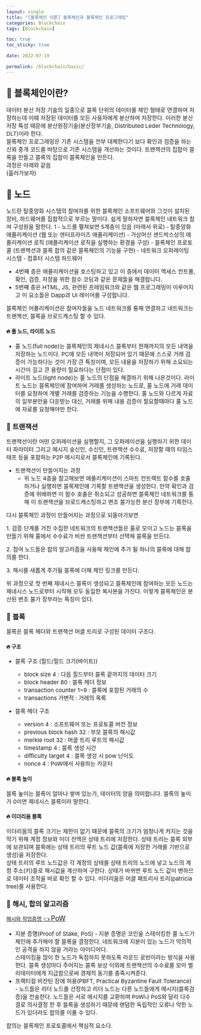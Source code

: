 ```yaml
---
layout: single
title: "[블록체인 이론] 블록체인과 블록체인 프로그래밍"
categories: Blockchain
tags: [Blockchain]

toc: true
toc_sticky: true

date: 2022-07-19

permalink: /blockchain/basic/
---
```


## <span style="font-size:1.125em;">🚀 블록체인이란?</span>

<span style="font-size:15px;">
데이터 분산 저장 기술의 일종으로 블록 단위의 데이터를 체인 형태로 연결하여 저장하는데 이때 저장된 데이터를 모든 사용자에게 분산하여 저장한다.
이러한 분산저장 특성 때문에 분산원장기술(분산장부기술, Distributed Leder Technology, DLT)이라 한다. <br>
블록체인 프로그래밍은 기존 시스템을 전부 대체한다기 보다 확인과 검증을 하는 신뢰 중개 코드를 바탕으로 기존 시스템을 개선하는 것이다.
</span>

<span style="font-size:15px;">
트랜잭션의 집합이 블록을 만들고 블록의 집합이 블록체인을 만든다. <br>
과정은 아래와 같음 <br>
(흘러가보자)
</span>

## <span style="font-size:1.125em;">🚀 노드</span>

<span style="font-size:15px;">
노드란 탈중앙화 시스템의 참여자를 위한 블록체인 소프트웨어와 그것이 설치된 장비, 하드웨어를 집합적으로 부르는 말이다.
쉽게 말하자면 블록체인 네트워크 참여 구성원을 말한다.
</span>
 1
- <span style="font-size:15px;">노드를 펼쳐보면 5계층이 있음 (아래서 위로)</span>
  - <span style="font-size:15px;">
    탈중앙화 애플리케이션 (웹 또는 엔터프라이즈 애플리케이션)
    </span>
   - <span style="font-size:15px;">
    가상머신 샌드박스상의 애플리케이션 로직 (애플리케이션 로직을 실행하는 환경을 구성)
    </span>
   - <span style="font-size:15px;">
    블록체인 프로토콜 (트랜잭션과 블록 합의 같은 블록체인의 기능을 구현)
    </span>
   - <span style="font-size:15px;">
    네트워크 오퍼레이팅 시스템
    </span>
   - <span style="font-size:15px;">
    컴퓨터 시스템 하드웨어
    </span>


- <span style="font-size:15px;">
  4번째 층은 애플리케이션을 호스팅하고 있고 이 층에서 데이터 엑세스 컨트롤, 확인, 검증, 저장을 위한 함수 코딩과 같은 문제들을 해결합니다.
  </span>
- <span style="font-size:15px;">
  5번째 층은 HTML, JS, 관련된 프레임워크와 같은 웹 프로그래밍이 이루어지고 이 요소들은 Dapp과 UI 레이어를 구성합니다.
  </span>

<span style="font-size:15px;">
블록체인 어플리케이션은 참여자들을 노드 네트워크를 통해 연결하고 네트워크는 트랜잭션, 블록을 브로드캐스팅 할 수 있다.
</span>

#### <span style="font-size:1em;">🔥 풀 노드, 라이트 노드</span>

- <span style="font-size:15px;">
  풀 노드(full node)는 블록체인의 제네시스 블록부터 현재까지의 모든 내역을 저장하는 노드이다. PC에 모든 내역이 저장되어 있기 때문에 스스로 거래 검증이 가능하다는 것이 가장 큰 특징이며, 모든 내용을 저장하기 위해 소요되는 시간이 길고 큰 용량이 필요하다는 단점이 있다.
  </span>
- <span style="font-size:15px;">
  라이트 노드(light node)는 풀 노드의 단점을 해결하기 위해 나온것이다. 라이트 노드는 블록체인에 참여하여 거래를 생성하는 노드로, 풀 노드에 거래 데이터를 요청하여 개별 거래를 검증하는 기능을 수행한다. 풀 노드와 다르게 자료의 일부분만을 다운받는 대신, 거래를 위해 내용 검증이 필요할때마다 풀 노드에 자료를 요청해야만 한다.
  </span>

### <span style="font-size:1.125em;">🚀 트랜잭션</span>

<span style="font-size:15px;">
트랜잭션이란 어떤 오퍼레이션을 실행할지, 그 오퍼레이션을 실행하기 위한 데이터 파라미터 그리고 메시지 송신인, 수신인, 트랜잭션 수수료, 저장할 때의 타임스태프 등을 포함하는 P2P 메시지로서 블록체인에 기록된다.
</span>

- <span style="font-size:15px;">트랜잭션이 만들어지는 과정</span>
  - <span style="font-size:15px;">
    위 노드 4층을 참고해보면 애플리케이션이 스마트 컨트랙트 함수를 호출하거나 실행하면 블록체인에 기록할 트랜잭션을 생성한다. 만약 확인과 검증에 위배하면 이 함수 호출은 취소되고 성공하면 블록체인 네트워크를 통해 이 트랜잭션을 브로드캐스팅하고 변조 불가능한 분산 장부에 기록한다.
    </span> 

<span style="font-size:15px;">
다시 블록체인 과정이 만들어지는 과정으로 되돌아가보면
</span>

<span style="font-size:15px;">1. </span>
<span style="font-size:15px;">
검증 단계를 거친 수집한 네트워크의 트랜잭션들은 풀로 모이고 노드는 블록을 만들기 위해 풀에서 수수료가 비싼 트랜잭션부터 선택해 블록을 만든다.
</span>

<span style="font-size:15px;">2. </span>
<span style="font-size:15px;">
참여 노드들은 합의 알고리즘을 사용해 체인에 추가 될 하나의 블록에 대해 합의를 한다.
</span>

<span style="font-size:15px;">3. </span>
<span style="font-size:15px;">
해시를 새롭게 추가될 블록에 더해 체인 링크를 만든다.
</span>

<span style="font-size:15px;">
위 과정으로 첫 번째 제네시스 블록이 생성되고 블록체인에 참여하는 모든 노드는 제네시스 노드로부터 시작해 모두 동일한 복사본을 가진다.
이렇게 블록체인은 분산된 변조 불가 장부라는 특징이 있다.
</span>

### <span style="font-size:1.125em;">🚀 블록</span>

<span style="font-size:15px;">
블록은 블록 헤더와 트랜잭션 머클 트리로 구성된 데이터 구조다. 
</span>

#### <span style="font-size:1em;">🔥 구조</span>

- <span style="font-size:15px;">블록 구조 (필드/필드 크기(바이트))</span>
  - <span style="font-size:15px;">
    block size 4 : 다음 필드부터 블록 끝까지의 데이터 크기
    </span> 
  - <span style="font-size:15px;">
    block header 80 : 블록 헤더 정보
    </span> 
  - <span style="font-size:15px;">
    transaction counter 1~9 : 블록에 포함된 거래의 수
    </span> 
  - <span style="font-size:15px;">
    transactions 가변적 : 거래의 목록
    </span> 

- <span style="font-size:15px;">블록 헤더 구조</span>
  - <span style="font-size:15px;">
    version 4 : 소프트웨어 또는 프로토콜 버전 정보
    </span> 
  - <span style="font-size:15px;">
    previous block hash 32 : 부모 블록의 해시값
    </span> 
  - <span style="font-size:15px;">
    merkle root 32 : 머클 트리 루트의 해시값
    </span> 
  - <span style="font-size:15px;">
    timestamp 4 : 블록 생성 시간
    </span> 
  - <span style="font-size:15px;">
    difficulty target 4 : 블록 생성 시 pow 난이도
    </span> 
  - <span style="font-size:15px;">
    nonce 4 : PoW에서 사용하는 카운터
    </span> 

#### <span style="font-size:1em;">🔥 블록 높이</span>

<span style="font-size:15px;">
블록 높이는 블록이 얼마나 쌓여 있는가, 데이터의 양을 의미합니다. 블록의 높이가 0이면 제네시스 블록이라 말한다.
</span>

#### <span style="font-size:1em;">🔥 이더리움 블록</span>

<span style="font-size:15px;">
이더리움의 블록 크기는 제한이 없기 떄문에 블록의 크기가 엄청나게 커지는 것을 막기 위해 계정 정보와 이더 잔액은 상태 트리에 저장한다. 상태 트리는 블록 외부에 보관되며 블록에는 상태 트리의 루트 노드 값(블록에 저장한 거래를 기반으로 생성)을 저장한다.<br>
상태 트리의 루트 노드값은 각 계정의 상태를 상태 트리의 노드에 넣고 노드의 계정 주소(키)들로 해시값을 계산하여 구한다. 상태가 바뀌면 루트 노드 값이 변하므로 데이터 조작을 바로 확인 할 수 있다. 이더리움은 머클 패트리샤 트리(patricia tree)를 사용한다. 
</span>

### <span style="font-size:1.125em;">🚀 해시, 합의 알고리즘</span>
<a href="https://www.banksalad.com/contents/%EC%89%BD%EA%B2%8C-%EC%84%A4%EB%AA%85%ED%95%98%EB%8A%94-%EB%B8%94%EB%A1%9D%EC%B2%B4%EC%9D%B8-%EB%B8%94%EB%A1%9D%EC%B2%B4%EC%9D%B8%EC%9D%98-%EC%9B%90%EB%A6%AC-%EC%B1%84%EA%B5%B4-%ED%95%B4%EC%8B%9C-%EA%B7%B8%EB%A6%AC%EA%B3%A0-%EC%9E%91%EC%97%85%EC%A6%9D%EB%AA%85-qvCud" target="_blank">해시와 작업증명 👈 <span style="font-size:18px;">PoW</span></a>

- <span style="font-size:15px;">
  지분 증명(Proof of Stake, PoS)
  </span>
  - <span style="font-size:15px;">
    지분 증명은 코인을 스테이킹한 풀 노드가 체인에 추가해야 할 블록을 결정한다. 네트워크에 지분이 있는 노드가 악의적인 공격을 하지 않을 거라는 아이디어다.<br>
    스테이킹을 많이 한 노드가 독점하지 못하도록 라운드 로빈이라는 방식을 사용한다. 블록 생성마다 주어지는 블록 보상 이외에 트랜잭션의 수수료를 모아 벨리데이터에게 지급함으로써 경제적 동기를 충족시켜준다.
    </span>

- <span style="font-size:15px;">
  프랙티컬 비잔틴 장애 허용(PBFT, Practical Byzantine Fault Tolerance)
  </span>
  - <span style="font-size:15px;">
    노드들은 리더 노드를 선정하고 리더 노드는 다른 노드들에게 메시지(블록검증)을 전송한다. 노드들은 서로 메시지를 교환하며 PoW나 PoS와 달리 다수결로 의사결정 한 후 블록을 생성하기 때문에 랜덤한 독립적인 오류나 악한 노드가 있더라도 합의를 이룰 수 있다.
    </span>

<span style="font-size:15px;">
합의는 블록체인 프로토콜에서 핵심적 요소다.  
</span>